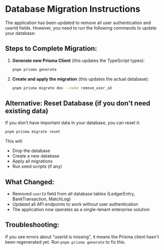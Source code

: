 # Database Migration Instructions

The application has been updated to remove all user authentication and userId fields. However, you need to run the following commands to update your database:

## Steps to Complete Migration:

1. **Generate new Prisma Client** (this updates the TypeScript types):
   ```bash
   pnpm prisma generate
   ```

2. **Create and apply the migration** (this updates the actual database):
   ```bash
   pnpm prisma migrate dev --name remove_user_id
   ```

## Alternative: Reset Database (if you don't need existing data)

If you don't have important data in your database, you can reset it:

```bash
pnpm prisma migrate reset
```

This will:
- Drop the database
- Create a new database
- Apply all migrations
- Run seed scripts (if any)

## What Changed:

- Removed `userId` field from all database tables (LedgerEntry, BankTransaction, MatchLog)
- Updated all API endpoints to work without user authentication
- The application now operates as a single-tenant enterprise solution

## Troubleshooting:

If you see errors about "userId is missing", it means the Prisma client hasn't been regenerated yet. Run `pnpm prisma generate` to fix this.